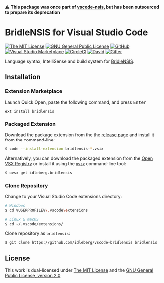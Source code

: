 ⚠️ **This package was once part of [vscode-nsis](https://github.com/idleberg/vscode-nsis), but has been outsourced to prepare its deprecation**

# BridleNSIS for Visual Studio Code

[![The MIT License](https://flat.badgen.net/badge/license/MIT/orange)](http://opensource.org/licenses/MIT)
[![GNU General Public License](https://flat.badgen.net/badge/license/GPL%20v2/orange)](http://www.gnu.org/licenses/gpl-2.0.html)
[![GitHub](https://flat.badgen.net/github/release/idleberg/vscode-bridlensis)](https://github.com/idleberg/vscode-bridlensis/releases)
[![Visual Studio Marketplace](https://vsmarketplacebadge.apphb.com/installs-short/idleberg.bridlensis.svg?style=flat-square)](https://marketplace.visualstudio.com/items?itemName=idleberg.bridlensis)
[![CircleCI](https://flat.badgen.net/circleci/github/idleberg/vscode-bridlensis)](https://circleci.com/gh/idleberg/vscode-bridlensis)
[![David](https://flat.badgen.net/david/dep/idleberg/vscode-bridlensis)](https://david-dm.org/idleberg/vscode-bridlensis)
[![Gitter](https://flat.badgen.net/badge/chat/on%20gitter/ff69b4)](https://gitter.im/NSIS-Dev/vscode)

Language syntax, IntelliSense and build system for [BridleNSIS](https://github.com/henrikor2/bridlensis).

## Installation

### Extension Marketplace

Launch Quick Open, paste the following command, and press <kbd>Enter</kbd>

`ext install bridlensis`

### Packaged Extension

Download the package extension from the the [release page](https://github.com/idleberg/vscode-bridlensis/releases) and install it from the command-line:

```bash
$ code --install-extension bridlensis-*.vsix
```

Alternatively, you can download the packaged extension from the [Open VSX Registry](https://open-vsx.org/) or install it using the [`ovsx`](https://www.npmjs.com/package/ovsx) command-line tool:

```bash
$ ovsx get idleberg.bridlensis
```

### Clone Repository

Change to your Visual Studio Code extensions directory:

```bash
# Windows
$ cd %USERPROFILE%\.vscode\extensions

# Linux & macOS
$ cd ~/.vscode/extensions/
```

Clone repository as `bridlensis`:

```bash
$ git clone https://github.com/idleberg/vscode-bridlensis bridlensis
```

## License

This work is dual-licensed under [The MIT License](https://opensource.org/licenses/MIT) and the [GNU General Public License, version 2.0](https://opensource.org/licenses/GPL-2.0)
